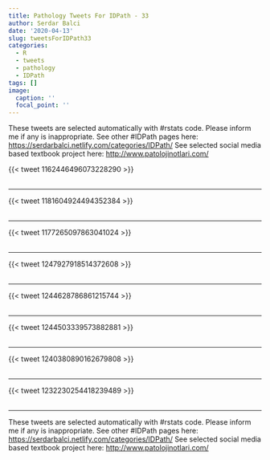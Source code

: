 ```yaml
---
title: Pathology Tweets For IDPath - 33
author: Serdar Balci
date: '2020-04-13'
slug: tweetsForIDPath33
categories:
  - R
  - tweets
  - pathology
  - IDPath
tags: []
image:
  caption: ''
  focal_point: ''
---
```



These tweets are selected automatically with #rstats code. Please inform me if any is inappropriate.
See other #IDPath pages here: https://serdarbalci.netlify.com/categories/IDPath/ 
See selected social media based textbook project here: http://www.patolojinotlari.com/

{{< tweet 1162446496073228290 >}}
<br>
<br>
<hr>
{{< tweet 1181604924494352384 >}}
<br>
<br>
<hr>
{{< tweet 1177265097863041024 >}}
<br>
<br>
<hr>
{{< tweet 1247927918514372608 >}}
<br>
<br>
<hr>
{{< tweet 1244628786861215744 >}}
<br>
<br>
<hr>
{{< tweet 1244503339573882881 >}}
<br>
<br>
<hr>
{{< tweet 1240380890162679808 >}}
<br>
<br>
<hr>
{{< tweet 1232230254418239489 >}}
<br>
<br>
<hr>


These tweets are selected automatically with #rstats code. Please inform me if any is inappropriate.
See other #IDPath pages here: https://serdarbalci.netlify.com/categories/IDPath/ 
See selected social media based textbook project here: http://www.patolojinotlari.com/
